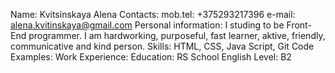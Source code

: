 Name: Kvitsinskaya Alena
Contacts: mob.tel: +375293217396
          e-mail: alena.kvitinskaya@gmail.com
Personal information: I studing to be Front-End programmer. I am hardworking, purposeful, fast learner, aktive, friendly, communicative and kind person.
Skills: HTML, CSS, Java Script, Git
Code Examples:
Work Experience:
Education: RS School
English Level: B2
